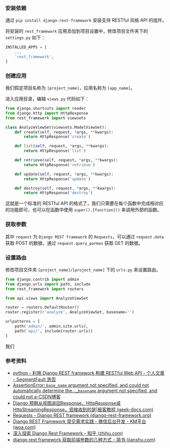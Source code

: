 ### 安装依赖

通过 `pip install django-rest-framework` 安装支持 RESTful 风格 API 的组件。

将安装的 `rest_framework` 应用添加到项目设置中，修改项目文件夹下的 `settings.py` 如下：

```python
INSTALLED_APPS = [
    ...
    'rest_framework',
]
```

### 创建应用

我们假定项目名称为 `[project_name]`，应用名称为 `[app_name]`。

进入应用目录，编辑 `views.py` 代码如下：

```python
from django.shortcuts import render
from django.http import HttpResponse
from rest_framework import viewsets

class AnalyzeViewSet(viewsets.ModelViewSet):
    def create(self, request, *args, **kwargs):
        return HttpResponse('create')

    def list(self, request, *args, **kwargs):
        return HttpResponse('list')

    def retrieve(self, request, *args, **kwargs):
        return HttpResponse('retrieve')

    def update(self, request, *args, **kwargs):
        return HttpResponse('update')

    def destroy(self, request, *args, **kwargs):
        return HttpResponse('destroy')
```

这就是一个标准的 RESTful API 的格式了，我们只需要在每个函数中完成相对应的功能即可，也可以在函数中使用 `super().[function]()` 来调用外部的函数。

### 获取参数

其中 `request` 为 `Django REST framework` 的 `Requests`，可以通过 `request.data` 获取 POST 的数据，通过 `request.query_parmas` 获取 GET 的数据。

### 设置路由

修改项目文件夹 `[project_name]/[project_name]` 下的 `urls.py` 来设置路由。

```python
from django.contrib import admin
from django.urls import path, include
from rest_framework import routers

from api.views import AnalyzeViewSet

router = routers.DefaultRouter()
router.register(r'analyze', AnalyzeViewSet, basename='')

urlpatterns = [
    path('admin/', admin.site.urls),
    path('api/', include(router.urls))
]
```

我们
### 参考资料

- [python - 利用 Django REST framework 构建 RESTful Web API - 个人文章 - SegmentFault 思否](https://segmentfault.com/a/1190000043865961)
- [AssertionError: `base_name` argument not specified, and could not automatically determine the..._`basename` argument not specified, and could not a-CSDN博客](https://blog.csdn.net/qq_41854273/article/details/83893657)
- [Django 预期从视图返回Response、HttpResponse或HttpStreamingResponse，但接收到的是|极客教程 (geek-docs.com)](https://geek-docs.com/django/django-questions/887_django_expected_a_response_httpresponse_or_httpstreamingresponse_to_be_returned_from_the_view_but_received_a_class_nonetype.html)
- [Requests - Django REST framework (django-rest-framework.org)](https://www.django-rest-framework.org/api-guide/requests/)
- [Django REST Framework 常见需求实践 - 微信后台开发 - KM平台 (woa.com)](https://km.woa.com/articles/show/565852?from=iSearch)
- [深入探索 Django Rest Framework - 知乎 (zhihu.com)](https://zhuanlan.zhihu.com/p/643397754)
- [django rest framework 获取前端参数的几种方式 - 简书 (jianshu.com)](https://www.jianshu.com/p/4b746e566d78)